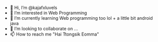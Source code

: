 - 👋 Hi, I’m @kajafxluvels
- 👀 I’m interested in Web Programming
- 🌱 I’m currently learning Web programming too lol + a little bit android java
- 💞️ I’m looking to collaborate on ...
- 📫 How to reach me "Hai Ttongsik Eomma"

<!---
kajafxluvels/kajafxluvels is a ✨ special ✨ repository because its `README.md` (this file) appears on your GitHub profile.
You can click the Preview link to take a look at your changes.
--->
